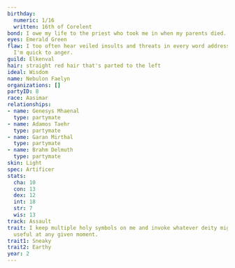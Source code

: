 ```yaml
---
birthday:
  numeric: 1/16
  written: 16th of Corelent
bond: I owe my life to the priest who took me in when my parents died.
eyes: Emerald Green
flaw: I too often hear veiled insults and threats in every word addressed to me, and
  I'm quick to anger.
guild: Elkenval
hair: straight red hair that's parted to the left
ideal: Wisdom
name: Nebulon Faelyn
organizations: []
partyID: 8
race: Aasimar
relationships:
- name: Genesys Mhaenal
  type: partymate
- name: Adamos Taehr
  type: partymate
- name: Garan Mirthal
  type: partymate
- name: Brahm Delmuth
  type: partymate
skin: Light
spec: Artificer
stats:
  cha: 10
  con: 13
  dex: 12
  int: 18
  str: 7
  wis: 13
track: Assault
trait: I keep multiple holy symbols on me and invoke whatever deity might come in
  useful at any given moment.
trait1: Sneaky
trait2: Earthy
year: 2
---
```


